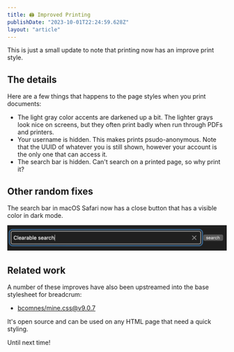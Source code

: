```yaml
---
title: 🖨️ Improved Printing
publishDate: "2023-10-01T22:24:59.628Z"
layout: "article"
---
```


This is just a small update to note that printing now has an improve print style.

## The details

Here are a few things that happens to the page styles when you print documents:

- The light gray color accents are darkened up a bit.
The lighter grays look nice on screens, but they often print badly when run through PDFs and printers.
- Your username is hidden. This makes prints psudo-anonymous.
Note that the UUID of whatever you is still shown, however your account is the only one that can access it.
- The search bar is hidden. Can't search on a printed page, so why print it?

## Other random fixes

The search bar in macOS Safari now has a close button that has a visible color in dark mode.

![clearable search screenshot](./clearable-search.png)

## Related work

A number of these improves have also been upstreamed into the base stylesheet for breadcrum:

- [bcomnes/mine.css@v9.0.7](https://github.com/bcomnes/mine.css/releases/tag/v9.0.7)

It's open source and can be used on any HTML page that need a quick styling.

Until next time!

